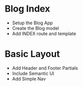 # Blog Index
* Setup the Blog App
* Create the Blog model
* Add INDEX route and template

# Basic Layout
* Add Header and Footer Partials
* Include Semantic UI
* Add Simple Nav